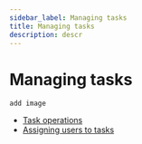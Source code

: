 ```yaml
---
sidebar_label: Managing tasks
title: Managing tasks
description: descr
---
```


# Managing tasks

```todo
add image
```

- [Task operations](/guides/task_operations/)
- [Assigning users to tasks](/guides/assigning_users/)